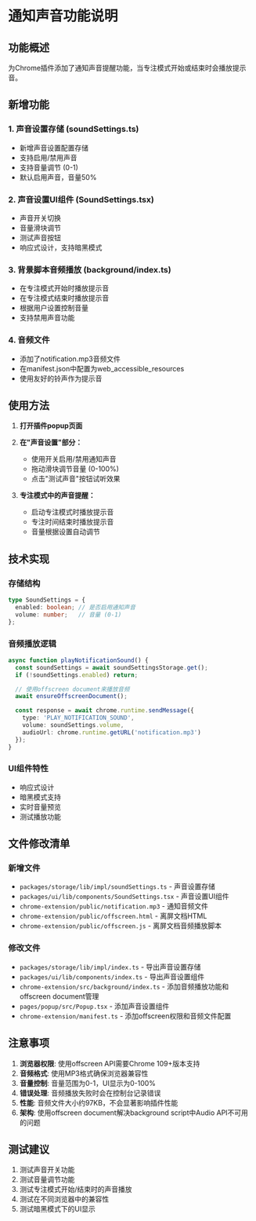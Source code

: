# 通知声音功能说明

## 功能概述

为Chrome插件添加了通知声音提醒功能，当专注模式开始或结束时会播放提示音。

## 新增功能

### 1. 声音设置存储 (soundSettings.ts)
- 新增声音设置配置存储
- 支持启用/禁用声音
- 支持音量调节 (0-1)
- 默认启用声音，音量50%

### 2. 声音设置UI组件 (SoundSettings.tsx)
- 声音开关切换
- 音量滑块调节
- 测试声音按钮
- 响应式设计，支持暗黑模式

### 3. 背景脚本音频播放 (background/index.ts)
- 在专注模式开始时播放提示音
- 在专注模式结束时播放提示音
- 根据用户设置控制音量
- 支持禁用声音功能

### 4. 音频文件
- 添加了notification.mp3音频文件
- 在manifest.json中配置为web_accessible_resources
- 使用友好的铃声作为提示音

## 使用方法

1. **打开插件popup页面**
2. **在"声音设置"部分：**
   - 使用开关启用/禁用通知声音
   - 拖动滑块调节音量 (0-100%)
   - 点击"测试声音"按钮试听效果

3. **专注模式中的声音提醒：**
   - 启动专注模式时播放提示音
   - 专注时间结束时播放提示音
   - 音量根据设置自动调节

## 技术实现

### 存储结构
```typescript
type SoundSettings = {
  enabled: boolean; // 是否启用通知声音
  volume: number;   // 音量 (0-1)
};
```

### 音频播放逻辑
```typescript
async function playNotificationSound() {
  const soundSettings = await soundSettingsStorage.get();
  if (!soundSettings.enabled) return;

  // 使用offscreen document来播放音频
  await ensureOffscreenDocument();

  const response = await chrome.runtime.sendMessage({
    type: 'PLAY_NOTIFICATION_SOUND',
    volume: soundSettings.volume,
    audioUrl: chrome.runtime.getURL('notification.mp3')
  });
}
```

### UI组件特性
- 响应式设计
- 暗黑模式支持
- 实时音量预览
- 测试播放功能

## 文件修改清单

### 新增文件
- `packages/storage/lib/impl/soundSettings.ts` - 声音设置存储
- `packages/ui/lib/components/SoundSettings.tsx` - 声音设置UI组件
- `chrome-extension/public/notification.mp3` - 通知音频文件
- `chrome-extension/public/offscreen.html` - 离屏文档HTML
- `chrome-extension/public/offscreen.js` - 离屏文档音频播放脚本

### 修改文件
- `packages/storage/lib/impl/index.ts` - 导出声音设置存储
- `packages/ui/lib/components/index.ts` - 导出声音设置组件
- `chrome-extension/src/background/index.ts` - 添加音频播放功能和offscreen document管理
- `pages/popup/src/Popup.tsx` - 添加声音设置组件
- `chrome-extension/manifest.ts` - 添加offscreen权限和音频文件配置

## 注意事项

1. **浏览器权限**: 使用offscreen API需要Chrome 109+版本支持
2. **音频格式**: 使用MP3格式确保浏览器兼容性
3. **音量控制**: 音量范围为0-1，UI显示为0-100%
4. **错误处理**: 音频播放失败时会在控制台记录错误
5. **性能**: 音频文件大小约97KB，不会显著影响插件性能
6. **架构**: 使用offscreen document解决background script中Audio API不可用的问题

## 测试建议

1. 测试声音开关功能
2. 测试音量调节功能
3. 测试专注模式开始/结束时的声音播放
4. 测试在不同浏览器中的兼容性
5. 测试暗黑模式下的UI显示

